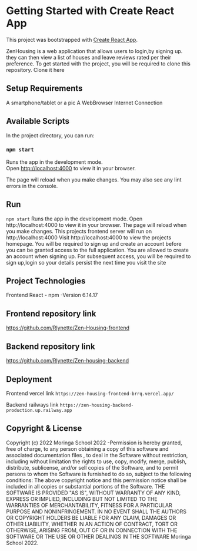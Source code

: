 # Getting Started with Create React App

This project was bootstrapped with [Create React App](https://github.com/facebook/create-react-app).


ZenHousing is a web application that allows users to login,by signing up. they can then view a list of houses and leave reviews rated per their preference. To get started with the project, you will be required to clone this repository. Clone it here

## Setup Requirements

A smartphone/tablet or a pic A WebBrowser Internet Connection


## Available Scripts

In the project directory, you can run:

### `npm start`

Runs the app in the development mode.\
Open [http://localhost:4000](http://localhost:4000) to view it in your browser.

The page will reload when you make changes.
You may also see any lint errors in the console.

## Run
`npm start` Runs the app in the development mode.
Open http://localhost:4000 to view it in your browser. The page will reload when you make changes.
This projects frontend server will run on http://localhost:4000 Visit http://localhost:4000 to view the projects homepage. You will be required to sign up and create an account before you can be granted access to the full application. You are allowed to create an account when signing up. For subsequent access, you will be required to sign up,login so your details persist the next time you visit the site


## Project Technologies
Frontend React - npm -Version 6.14.17


## Frontend repository link
https://github.com/Rlynette/Zen-Housing-frontend


## Backend repository link
https://github.com/Rlynette/Zen-housing-backend


## Deployment
Frontend vercel link
`https://zen-housing-frontend-brrq.vercel.app/`


 Backend railways link
`https://zen-housing-backend-production.up.railway.app`


## Copyright & License
Copyright (c) 2022 Moringa School 2022 -Permission is hereby granted, free of charge, to any person obtaining a copy of this software and associated documentation files , to deal in the Software without restriction, including without limitation the rights to use, copy, modify, merge, publish, distribute, sublicense, and/or sell copies of the Software, and to permit persons to whom the Software is furnished to do so, subject to the following conditions: The above copyright notice and this permission notice shall be included in all copies or substantial portions of the Software. THE SOFTWARE IS PROVIDED "AS IS", WITHOUT WARRANTY OF ANY KIND, EXPRESS OR IMPLIED, INCLUDING BUT NOT LIMITED TO THE WARRANTIES OF MERCHANTABILITY, FITNESS FOR A PARTICULAR PURPOSE AND NONINFRINGEMENT. IN NO EVENT SHALL THE AUTHORS OR COPYRIGHT HOLDERS BE LIABLE FOR ANY CLAIM, DAMAGES OR OTHER LIABILITY, WHETHER IN AN ACTION OF CONTRACT, TORT OR OTHERWISE, ARISING FROM, OUT OF OR IN CONNECTION WITH THE SOFTWARE OR THE USE OR OTHER DEALINGS IN THE SOFTWARE Moringa School 2022. 
